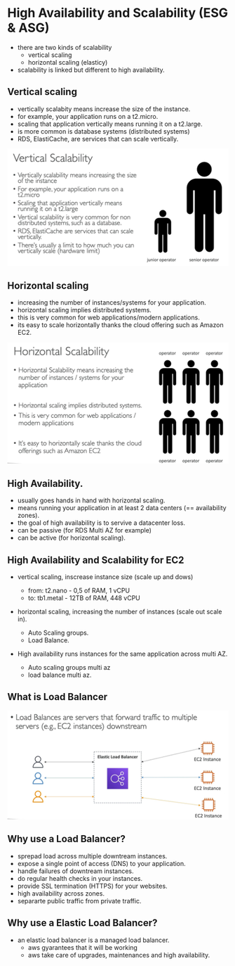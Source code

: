 # High Availability and Scalability (ESG & ASG)

- there are two kinds of scalability
  - vertical scaling
  - horizontal scaling (elasticy)
- scalability is linked but different to high availability.

## Vertical scaling
- vertically scalabity means increase the size of the instance.
- for example, your application runs on a t2.micro.
- scaling that application vertically means running it on a t2.large.
- is more common is database systems (distributed systems)
- RDS, ElastiCache, are services that can scale vertically.

![Alt text](image.png)

## Horizontal scaling
- increasing the number of instances/systems for your application.
- horizontal scaling implies distributed systems.
- this is very common for web applications/modern applications.
- its easy to scale horizontally thanks the cloud offering such as Amazon EC2.

![Alt text](image-1.png)

## High Availability.
- usually goes hands in hand with horizontal scaling.
- means running your application in at least 2 data centers (== availability zones).
- the goal of high availability is to servive a datacenter loss.
- can be passive (for RDS Multi AZ for example)
- can be active (for horizontal scaling).

## High Availability and Scalability for EC2
- vertical scaling, inscrease instance size (scale up and dows)
  - from: t2.nano - 0,5 of RAM, 1 vCPU
  - to: tb1.metal - 12TB of RAM, 448 vCPU
- horizontal scaling, increasing the number of instances (scale out scale in).
  - Auto Scaling groups.
  - Load Balance.

- High availability runs instances  for the same application across multi AZ.
  - Auto scaling groups multi az
  - load balance multi az.


## What is Load Balancer

![Alt text](image-2.png)

## Why use a Load Balancer?
- sprepad load across multiple downtream instances.
- expose a single point of access (DNS) to your application.
- handle failures of downtream instances.
- do regular health checks in your instances.
- provide SSL termination (HTTPS) for your websites.
- high availability across zones.
- separarte public traffic from private traffic.

## Why use a Elastic Load Balancer?
- an elastic load balancer is a managed load balancer.
  - aws gyarantees that it will be working
  - aws take care of upgrades, maintenances and high availability.


